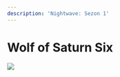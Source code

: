 ```yaml
---
description: 'Nightwave: Sezon 1'
---
```


# Wolf of Saturn Six

![](https://cdn-w1.netlify.com/warframe-tr.com/2020/89931771_2574570316204009_9190134603505991680_o.jpg)

